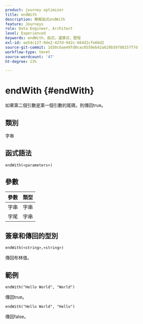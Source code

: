 ```yaml
---
product: journey optimizer
title: endWith
description: 瞭解函式endWith
feature: Journeys
role: Data Engineer, Architect
level: Experienced
keywords: endWith，函式，運算式，歷程
exl-id: ae54c127-9de2-42fd-942c-664d2cfe66d2
source-git-commit: 1d30c6ae49fd0cac0559eb42a629b59708157f7d
workflow-type: tm+mt
source-wordcount: '47'
ht-degree: 23%

---
```


# endWith {#endWith}

如果第二個引數是第一個引數的尾碼，則傳回true。

## 類別

字串

## 函式語法

`endWith(<parameters>)`

## 參數

| 參數 | 類型 |
|-----------|------------------|
| 字串 | 字串 |
| 字尾 | 字串 |

## 簽章和傳回的型別

`endWith(<string>,<string>)`

傳回布林值。

## 範例

`endWith("Hello World", "World")`

傳回true。

`endWith("Hello World", "Hello")`

傳回false。
